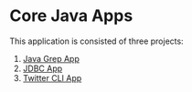 # Core Java Apps
This application is consisted of three projects: 

1. [Java Grep App](./grep)
2. [JDBC App](./jdbc)
3. [Twitter CLI App](./twitter)
